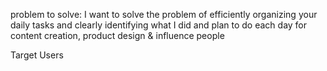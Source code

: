 
problem to solve: I want to solve the problem of efficiently organizing your daily tasks and clearly identifying what I did and plan to do each day for content creation, product design & influence people

Target Users 